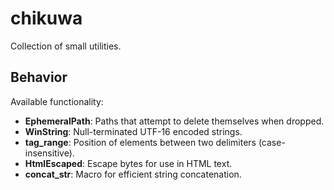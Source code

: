 # chikuwa

Collection of small utilities.

## Behavior

Available functionality:

* **EphemeralPath**: Paths that attempt to delete themselves when dropped.
* **WinString**: Null-terminated UTF-16 encoded strings.
* **tag_range**: Position of elements between two delimiters (case-insensitive).
* **HtmlEscaped**: Escape bytes for use in HTML text.
* **concat_str**: Macro for efficient string concatenation.
